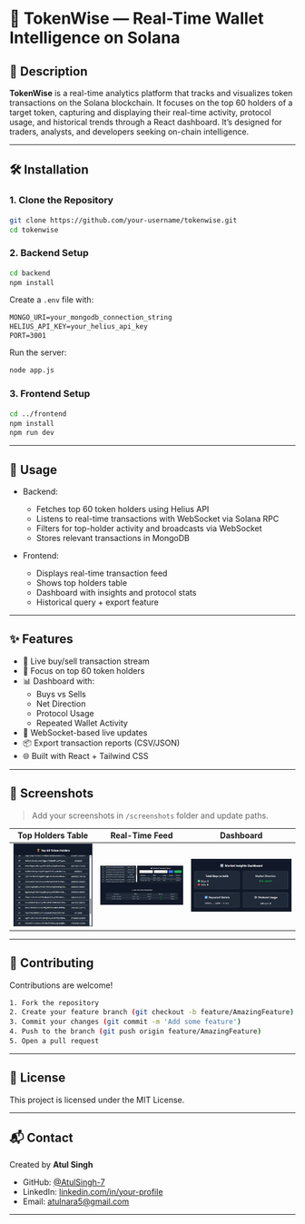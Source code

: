 # 🧠 TokenWise — Real-Time Wallet Intelligence on Solana

## 📘 Description

**TokenWise** is a real-time analytics platform that tracks and visualizes token transactions on the Solana blockchain. It focuses on the top 60 holders of a target token, capturing and displaying their real-time activity, protocol usage, and historical trends through a React dashboard. It’s designed for traders, analysts, and developers seeking on-chain intelligence.

---

## 🛠️ Installation

### 1. Clone the Repository

```bash
git clone https://github.com/your-username/tokenwise.git
cd tokenwise
```

### 2. Backend Setup

```bash
cd backend
npm install
```

Create a `.env` file with:

```env
MONGO_URI=your_mongodb_connection_string
HELIUS_API_KEY=your_helius_api_key
PORT=3001
```

Run the server:

```bash
node app.js
```

### 3. Frontend Setup

```bash
cd ../frontend
npm install
npm run dev
```

---

## 🚀 Usage

- Backend:
  - Fetches top 60 token holders using Helius API
  - Listens to real-time transactions with WebSocket via Solana RPC
  - Filters for top-holder activity and broadcasts via WebSocket
  - Stores relevant transactions in MongoDB

- Frontend:
  - Displays real-time transaction feed
  - Shows top holders table
  - Dashboard with insights and protocol stats
  - Historical query + export feature

---

## ✨ Features

- 🔁 Live buy/sell transaction stream
- 🧠 Focus on top 60 token holders
- 📊 Dashboard with:
  - Buys vs Sells
  - Net Direction
  - Protocol Usage
  - Repeated Wallet Activity
- 📡 WebSocket-based live updates
- 📦 Export transaction reports (CSV/JSON)
- 🌐 Built with React + Tailwind CSS

---

## 📸 Screenshots

> Add your screenshots in `/screenshots` folder and update paths.

| Top Holders Table | Real-Time Feed | Dashboard |
|-------------------|----------------|------------|
| ![holders](./screenshots/holders.png) | ![feed](./screenshots/livefeed.png) | ![dashboard](./screenshots/dashboard.png) |

---

## 🤝 Contributing

Contributions are welcome!

```bash
1. Fork the repository
2. Create your feature branch (git checkout -b feature/AmazingFeature)
3. Commit your changes (git commit -m 'Add some feature')
4. Push to the branch (git push origin feature/AmazingFeature)
5. Open a pull request
```

---

## 📄 License

This project is licensed under the MIT License.

---

## 📬 Contact

Created by **Atul Singh**  
- GitHub: [@AtulSingh-7](http://github.com/AtulSingh-7)  
- LinkedIn: [linkedin.com/in/your-profile](https://www.linkedin.com/in/atul-singh-96b86528b/)  
- Email: atulnara5@gmail.com

---
